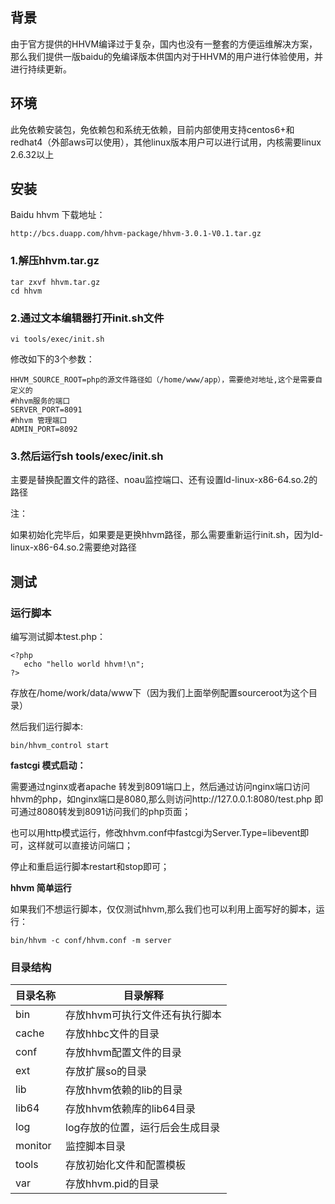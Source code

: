 ## 背景
由于官方提供的HHVM编译过于复杂，国内也没有一整套的方便运维解决方案，那么我们提供一版baidu的免编译版本供国内对于HHVM的用户进行体验使用，并进行持续更新。

## 环境

此免依赖安装包，免依赖包和系统无依赖，目前内部使用支持centos6+和redhat4（外部aws可以使用），其他linux版本用户可以进行试用，内核需要linux 2.6.32以上

## 安装

Baidu hhvm 下载地址：

	http://bcs.duapp.com/hhvm-package/hhvm-3.0.1-V0.1.tar.gz

### 1.解压hhvm.tar.gz

	tar zxvf hhvm.tar.gz
	cd hhvm
  
### 2.通过文本编辑器打开init.sh文件

	vi tools/exec/init.sh
  
修改如下的3个参数：

	HHVM_SOURCE_ROOT=php的源文件路径如（/home/www/app），需要绝对地址,这个是需要自定义的
	#hhvm服务的端口
	SERVER_PORT=8091
	#hhvm 管理端口
	ADMIN_PORT=8092
	
### 3.然后运行sh tools/exec/init.sh

主要是替换配置文件的路径、noau监控端口、还有设置ld-linux-x86-64.so.2的路径

注：

如果初始化完毕后，如果要是更换hhvm路径，那么需要重新运行init.sh，因为ld-linux-x86-64.so.2需要绝对路径

## 测试
### 运行脚本

编写测试脚本test.php：

	<?php
	   echo "hello world hhvm!\n";
	?>

存放在/home/work/data/www下（因为我们上面举例配置sourceroot为这个目录）

然后我们运行脚本:

	bin/hhvm_control start

<b>fastcgi 模式启动：</b>

需要通过nginx或者apache 转发到8091端口上，然后通过访问nginx端口访问hhvm的php，如nginx端口是8080,那么则访问http://127.0.0.1:8080/test.php 即可通过8080转发到8091访问我们的php页面；

也可以用http模式运行，修改hhvm.conf中fastcgi为Server.Type=libevent即可，这样就可以直接访问端口；

停止和重启运行脚本restart和stop即可；

<b>hhvm 简单运行</b>

如果我们不想运行脚本，仅仅测试hhvm,那么我们也可以利用上面写好的脚本，运行：

	bin/hhvm -c conf/hhvm.conf -m server

### 目录结构

<table>
<thead>
<tr>
  <th>目录名称	</th>
  <th>目录解释</th>
</tr>
</thead>
<tbody>
<tr>
  <td>bin</td>
  <td>存放hhvm可执行文件还有执行脚本</td>
</tr>
<tr>
  <td>cache</td>
  <td>存放hhbc文件的目录</td>
</tr>
<tr>
  <td>conf</td>
  <td>存放hhvm配置文件的目录</td>
</tr>
<tr>
  <td>ext</td>
  <td>存放扩展so的目录</td>
</tr>
<tr>
  <td>lib</td>
  <td>存放hhvm依赖的lib的目录</td>
</tr>
<tr>
  <td>lib64</td>
  <td>存放hhvm依赖库的lib64目录</td>
</tr>
<tr>
  <td>log</td>
  <td>log存放的位置，运行后会生成目录</td>
</tr>
<tr>
  <td>monitor</td>
  <td>监控脚本目录</td>
</tr>
<tr>
  <td>tools</td>
  <td>存放初始化文件和配置模板</td>
</tr>
<tr>
  <td>var</td>
  <td>存放hhvm.pid的目录</td>
</tr>
</tbody>
</table>

